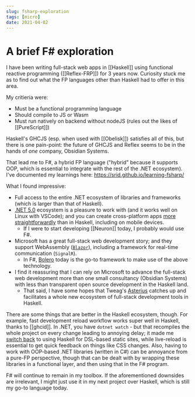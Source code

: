 ```yaml
---
slug: fsharp-exploration
tags: [micro]
date: 2021-04-02
---
```


# A brief F\# exploration

I have been writing full-stack web apps in [[Haskell]] using functional reactive programming ([[Reflex-FRP]]) for 3 years now. Curiosity stuck me as to find out what the FP languages other than Haskell had to offer in this area.

My critieria were:

- Must be a functional programming language
- Should compile to JS or Wasm
- Must run natively on backend without nodeJS (rules out the likes of [[PureScript]])

Haskell's GHCJS (esp. when used with [[Obelisk]]) satisfies all of this, but there is one pain-point: the future of GHCJS and Reflex seems to be in the hands of *one* company, Obsidian Systems.

That lead me to F#, a hybrid FP language ("hybrid" because it supports OOP, which is essential to integrate with the rest of the .NET ecosystem). I've documented my learnings here: https://srid.github.io/learning-fsharp/

What I found impressive:

- Full access to the entire .NET ecosystem of libraries and frameworks (which is larger than that of Haskell).
- [.NET 5.0](https://devblogs.microsoft.com/dotnet/announcing-net-5-0/#unified-platform-vision) ecosystem is a pleasure to work with (and it works well on Linux with VSCode); and you can create cross-platform apps [more straightforwardly](https://github.com/srid/neuron/pull/586) than in Haskell, including on mobile devices.
    - If I were to start developing [[Neuron]] today, I probably would use F#.
- Microsoft has a great full-stack web development story; and they support WebAssembly ([`Blazor`](https://srid.github.io/learning-fsharp/Blazor)), including a framework for real-time communication (`SignalR`).
    - In F#, [Bolero](https://fsbolero.io/) today is the go-to framework to make use of the above technology.
- I find it reassuring that I can rely on Microsoft to advance the full-stack web development more than one small consultancy (Obsidian Systems) with less than transparent open source development in the Haskell land. 
    - That said, I have some hopes that Tweag's [Asterius](https://github.com/tweag/asterius) catches up and facilitates a whole new ecosystem of full-stack development tools in Haskell.

There are some things that are better in the Haskell ecosystem, though. For example, fast development reload workflow works super well in Haskell, thanks to [[ghcid]]. In .NET, you have `dotnet watch` - but that recompiles the whole project on every change leading to annoying delay; it made me [switch back](https://github.com/srid/Feather/issues/10) to using Haskell for DSL-based static sites, while live-reload is essential to get quick feedback on things like CSS changes. Also, having to work with OOP-based .NET libraries (written in C#) can be annoyance from a pure-FP perspective, though that can be dealt with by wrapping these libraries in a functional layer, and then using that in the F# program.

F# will continue to remain in my toolbox. If the aforementioned downsides are irrelevant, I might just use it in my next project over Haskell, which is still my go-to language today.
